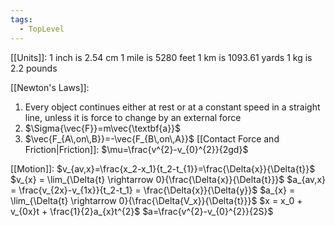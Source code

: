 ```yaml
---
tags:
  - TopLevel
---
```

[[Units]]: 
1 inch is 2.54 cm
1 mile is 5280 feet
1 km is 1093.61 yards
1 kg is 2.2 pounds

[[Newton's Laws]]:
1. Every object continues either at rest or at a constant speed in a straight line, unless it is force to change by an external force
2. $\Sigma{\vec{F}}=m\vec{\textbf{a}}$ 
3. $\vec{F_{A\,on\,B}}=-\vec{F_{B\,on\,A}}$ 
[[Contact Force and Friction|Friction]]:  $\mu=\frac{v^{2}-v_{0}^{2}}{2gd}$ 


[[Motion]]:
 $v_{av,x}=\frac{x_2-x_1}{t_2-t_{1}}=\frac{\Delta{x}}{\Delta{t}}$
 $v_{x} = \lim_{\Delta{t} \rightarrow 0}{\frac{\Delta{x}}{\Delta{t}}}$ 
 $a_{av,x} = \frac{v_{2x}-v_{1x}}{t_2-t_1} = \frac{\Delta{x}}{\Delta{y}}$ 
 $a_{x} = \lim_{\Delta{t} \rightarrow 0}{\frac{\Delta{V_x}}{\Delta{t}}}$ 
 $x = x_0 + v_{0x}t + \frac{1}{2}a_{x}t^{2}$ 
$a=\frac{v^{2}-v_{0}^{2}}{2S}$ 